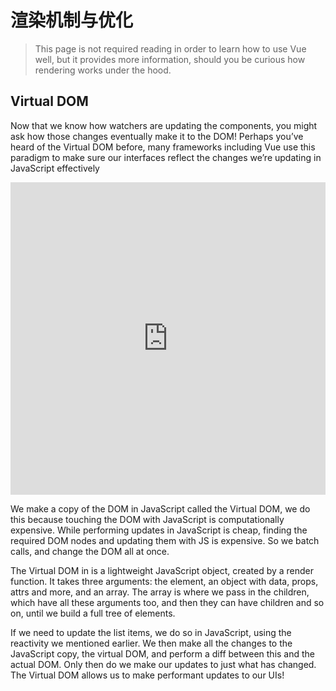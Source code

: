 # 渲染机制与优化

> This page is not required reading in order to learn how to use Vue well, but it provides more information, should you be curious how rendering works under the hood.

## Virtual DOM

Now that we know how watchers are updating the components, you might ask how those changes eventually make it to the DOM! Perhaps you’ve heard of the Virtual DOM before, many frameworks including Vue use this paradigm to make sure our interfaces reflect the changes we’re updating in JavaScript effectively

<div class="reactivecontent">
  <iframe height="500" style="width: 100%;" scrolling="no" title="How does the Virtual DOM work?" src="https://codepen.io/sdras/embed/RwwQapa?height=500&theme-id=light&default-tab=result" frameborder="no" allowtransparency="true" allowfullscreen="true">
    See the Pen <a href='https://codepen.io/sdras/pen/RwwQapa'>How does the Virtual DOM work?</a> by Sarah Drasner
    (<a href='https://codepen.io/sdras'>@sdras</a>) on <a href='https://codepen.io'>CodePen</a>.
  </iframe>
</div>

We make a copy of the DOM in JavaScript called the Virtual DOM, we do this because touching the DOM with JavaScript is computationally expensive. While performing updates in JavaScript is cheap, finding the required DOM nodes and updating them with JS is expensive. So we batch calls, and change the DOM all at once.

The Virtual DOM in is a lightweight JavaScript object, created by a render function. It takes three arguments: the element, an object with data, props, attrs and more, and an array. The array is where we pass in the children, which have all these arguments too, and then they can have children and so on, until we build a full tree of elements.

If we need to update the list items, we do so in JavaScript, using the reactivity we mentioned earlier. We then make all the changes to the JavaScript copy, the virtual DOM, and perform a diff between this and the actual DOM. Only then do we make our updates to just what has changed. The Virtual DOM allows us to make performant updates to our UIs!
